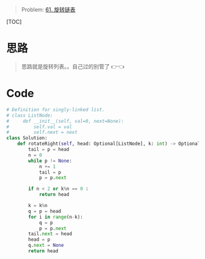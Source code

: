 > Problem: [61. 旋转链表](https://leetcode.cn/problems/rotate-list/description/)

[TOC]

# 思路

> 思路就是旋转列表。。自己过的别管了 👉👈

# Code

```Python []
# Definition for singly-linked list.
# class ListNode:
#     def __init__(self, val=0, next=None):
#         self.val = val
#         self.next = next
class Solution:
    def rotateRight(self, head: Optional[ListNode], k: int) -> Optional[ListNode]:
        tail = p = head
        n = 0
        while p != None:
            n += 1
            tail = p
            p = p.next

        if n < 2 or k%n == 0 :
            return head

        k = k%n
        q = p = head
        for i in range(n-k):
            q = p
            p = p.next
        tail.next = head
        head = p
        q.next = None
        return head

```
